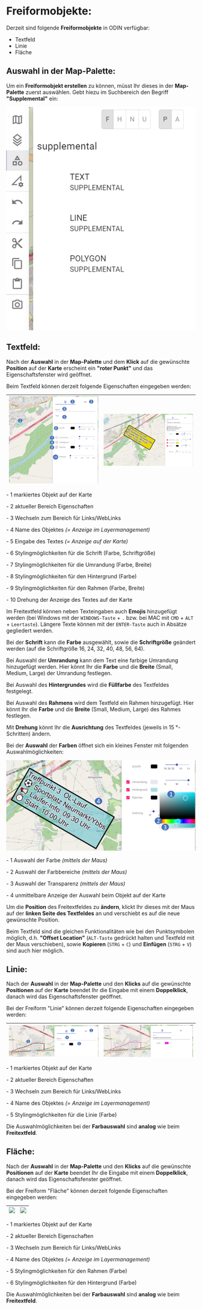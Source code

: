  





# **Freiformobjekte:**



Derzeit sind folgende **Freiformobjekte** in ODIN verfügbar:

- Textfeld
- Linie
- Fläche



## **Auswahl in der Map-Palette:**



Um ein **Freiformobjekt erstellen** zu können, müsst Ihr dieses in der **Map-Palette** zuerst auswählen. Gebt hiezu im Suchbereich den Begriff **"Supplemental"** ein:



![](images/Auswahl_MapPalette.png)





## **Textfeld:**



Nach der **Auswahl** in der **Map-Palette** und dem **Klick** auf die gewünschte **Position** auf der **Karte** erscheint ein **"roter Punkt"** und das Eigenschaftsfenster wird geöffnet.



Beim Textfeld können derzeit folgende Eigenschaften eingegeben werden:

| ![](images/Textfeld_1.png) | ![](images/Textfeld_2.png) |
| -------------------------- | -------------------------- |

\- <span class="blue">1</span> markiertes Objekt auf der Karte

\- <span class="blue">2</span> aktueller Bereich Eigenschaften

\- <span class="blue">3</span> Wechseln zum Bereich für Links/WebLinks

\- <span class="blue">4</span> Name des Objektes *(= Anzeige im Layermanagement)*

\- <span class="blue">5</span> Eingabe des Textes *(= Anzeige auf der Karte)*

\- <span class="blue">6</span> Stylingmöglichkeiten für die Schrift (Farbe, Schriftgröße)

\- <span class="blue">7</span> Stylingmöglichkeiten für die Umrandung (Farbe, Breite)

\- <span class="blue">8</span> Stylingmöglichkeiten für den Hintergrund (Farbe)

\- <span class="blue">9</span> Stylingmöglichkeiten für den Rahmen (Farbe, Breite)

\- <span class="blue">10</span> Drehung der Anzeige des Textes auf der Karte



Im Freitextfeld können neben Texteingaben auch **Emojis** hinzugefügt werden (bei Windows mit der `WINDOWS-Taste` + `.` bzw. bei MAC mit `CMD` + `ALT` + `Leertaste`). Längere Texte können mit der `ENTER-Taste`  auch in Absätze gegliedert werden.

Bei der **Schrift** kann die **Farbe** ausgewählt, sowie die **Schriftgröße** geändert werden (auf die Schriftgröße 16, 24, 32, 40, 48, 56, 64).

Bei Auswahl der **Umrandung** kann dem Text eine farbige Umrandung hinzugefügt werden. Hier könnt Ihr die **Farbe** und die **Breite** (Small, Medium, Large) der Umrandung festlegen.

Bei Auswahl des **Hintergrundes** wird die **Füllfarbe** des Textfeldes festgelegt.

Bei Auswahl des **Rahmens** wird dem Textfeld ein Rahmen hinzugefügt.  Hier könnt Ihr die **Farbe** und die **Breite** (Small, Medium, Large) des Rahmes festlegen.

Mit **Drehung** könnt Ihr die **Ausrichtung** des Textfeldes (jeweils in 15 °-Schritten) ändern.



Bei der **Auswahl** der **Farben** öffnet sich ein kleines Fenster mit folgenden Auswahlmöglichkeiten:

![](images/Textfeld_3.png)

\- <span class="blue">1</span> Auswahl der Farbe *(mittels der Maus)*

\- <span class="blue">2</span> Auswahl der Farbbereiche *(mittels der Maus)*

\- <span class="blue">3</span> Auswahl der Transparenz *(mittels der Maus)*

\- <span class="blue">4</span> unmittelbare Anzeige der Auswahl beim Objekt auf der Karte



Um die **Position** des Freitextfeldes zu **ändern**, klickt Ihr dieses mit der Maus auf der **linken Seite des Textfeldes** an und verschiebt es auf die neue gewünschte Position.

Beim Textfeld sind die gleichen Funktionalitäten wie bei den Punktsymbolen möglich, d.h.  **"Offset Location"** (`ALT-Taste` gedrückt halten und Textfeld mit der Maus verschieben), sowie **Kopieren** (`STRG` + `C`) und **Einfügen** (`STRG` + `V`) sind auch hier möglich.





## **Linie:**



Nach der **Auswahl** in der **Map-Palette** und den **Klicks** auf die gewünschte **Positionen** auf der **Karte** beendet Ihr die Eingabe mit einem **Doppelklick**, danach wird das Eigenschaftsfenster geöffnet.



Bei der Freiform "Linie" können derzeit folgende Eigenschaften eingegeben werden:

| ![](images/Freiform_Linie_1.png) | ![](images/Freiform_Linie_2.png) |
| -------------------------------- | -------------------------------- |

\- <span class="blue">1</span> markiertes Objekt auf der Karte

\- <span class="blue">2</span> aktueller Bereich Eigenschaften

\- <span class="blue">3</span> Wechseln zum Bereich für Links/WebLinks

\- <span class="blue">4</span> Name des Objektes *(= Anzeige im Layermanagement)*

\- <span class="blue">5</span> Stylingmöglichkeiten für die Linie (Farbe)



Die Auswahlmöglichkeiten bei der **Farbauswahl** sind **analog** wie beim **Freitextfeld**.





## **Fläche:**



Nach der **Auswahl** in der **Map-Palette** und den **Klicks** auf die gewünschte **Positionen** auf der **Karte** beendet Ihr die Eingabe mit einem **Doppelklick**, danach wird das Eigenschaftsfenster geöffnet.



Bei der Freiform "Fläche" können derzeit folgende Eigenschaften eingegeben werden:

| ![](images/Freiform_Fläche_1.png) | ![](images/Freiform_Fläche_2.png) |
| --------------------------------- | --------------------------------- |

\- <span class="blue">1</span> markiertes Objekt auf der Karte

\- <span class="blue">2</span> aktueller Bereich Eigenschaften

\- <span class="blue">3</span> Wechseln zum Bereich für Links/WebLinks

\- <span class="blue">4</span> Name des Objektes *(= Anzeige im Layermanagement)*

\- <span class="blue">5</span> Stylingmöglichkeiten  für den Rahmen (Farbe)

\- <span class="blue">6</span> Stylingmöglichkeiten für den Hintergrund (Farbe)



Die Auswahlmöglichkeiten bei der **Farbauswahl** sind **analog** wie beim **Freitextfeld**.

